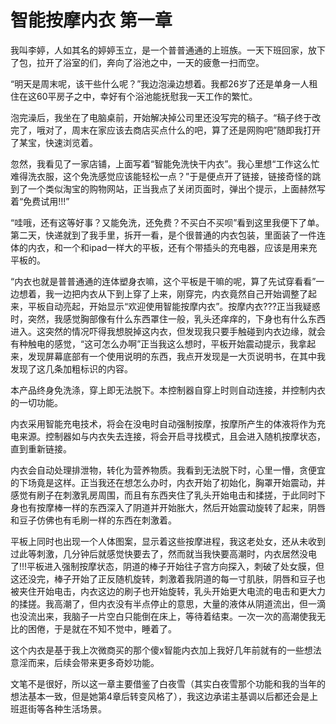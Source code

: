 # 智能按摩内衣 第一章

我叫李婷，人如其名的婷婷玉立，是一个普普通通的上班族。一天下班回家，放下了包，拉开了浴室的们，奔向了浴池之中，一天的疲惫一扫而空。

“明天是周末呢，该干些什么呢？”我边泡澡边想着。我都26岁了还是单身一人租住在这60平房子之中，幸好有个浴池能抚慰我一天工作的繁忙。

泡完澡后，我坐在了电脑桌前，开始解决掉公司里还没写完的稿子。“稿子终于改完了，哦对了，周末在家应该去商店买点什么的吧，算了还是网购吧”随即我打开了某宝，快速浏览着。

忽然，我看见了一家店铺，上面写着“智能免洗快干内衣”。我心里想“工作这么忙难得洗衣服，这个免洗感觉应该能轻松一点？”于是便点开了链接，链接奇怪的跳到了一个类似淘宝的购物网站，正当我点了关闭页面时，弹出个提示，上面赫然写着“免费试用!!!”

“哇哦，还有这等好事？又能免洗，还免费？不买白不买呗”看到这里我便下了单。第二天，快递就到了我手里，拆开一看，是个很普通的内衣包装，里面装了一件连体的内衣，和一个和ipad一样大的平板，还有个带插头的充电器，应该是用来充平板的。

“内衣也就是普普通通的连体塑身衣嘛，这个平板是干嘛的呢，算了先试穿看看”一边想着，我一边把内衣从下到上穿了上来，刚穿完，内衣竟然自己开始调整了起来，平板自动亮起，开始显示“欢迎使用智能按摩内衣”。按摩内衣???正当我疑惑时，突然，我感觉胸部像有什么东西罩住一般，乳头还痒痒的，下身也有什么东西进入。这突然的情况吓得我想脱掉这内衣，但发现我只要手触碰到内衣边缘，就会有种触电的感觉，“这可怎么办啊”正当我这么想时，平板开始震动提示，我拿起来，发现屏幕底部有一个使用说明的东西，我点开发现是一大页说明书，在其中我发现了这几条加粗标识的内容。

本产品终身免洗涤，穿上即无法脱下。本控制器自穿上时则自动连接，并控制内衣的一切功能。

内衣采用智能充电技术，将会在没电时自动强制按摩，按摩所产生的体液将作为充电来源。控制器如与内衣失去连接，将会开启寻找模式，且会进入随机按摩状态，直到重新链接。

内衣会自动处理排泄物，转化为营养物质。我看到无法脱下时，心里一懵，贪便宜的下场竟是这样。正当我还在想怎么办时，内衣开始了初始化，胸罩开始震动，并感觉有刷子在刺激乳房周围，而且有东西夹住了乳头开始电击和揉搓，于此同时下身也有按摩棒一样的东西深入了阴道并开始胀大，然后开始震动旋转了起来，阴唇和豆子仿佛也有毛刷一样的东西在刺激着。

平板上同时也出现一个人体图案，显示着这些按摩进程，我这老处女，还从未收到过此等刺激，几分钟后就感觉快要去了，然而就当我快要高潮时，内衣居然没电了!!!平板进入强制按摩状态，阴道的棒子开始往子宫方向探入，刺破了处女膜，但这还没完，棒子开始了正反随机旋转，刺激着我阴道的每一寸肌肤，阴唇和豆子也被夹住开始电击，内衣这边的刷子也开始旋转，乳头开始更大电流的电击和更大力的揉搓。我高潮了，但内衣没有半点停止的意思，大量的液体从阴道流出，但一滴也没流出来，我脑子一片空白只能倒在床上，等待着结束。一次一次的高潮使我无比的困倦，于是就在不知不觉中，睡着了。

这个内衣是基于我上次微商买的那个傻x智能内衣加上我好几年前就有的一些想法意淫而来，后续会带来更多奇妙功能。

文笔不是很好，所以这一章主要借鉴了白夜雪（其实白夜雪那个功能和我的当年的想法基本一致，但是她第4章后转变风格了），我这边承诺主基调以后都还会是上班逛街等各种生活场景。